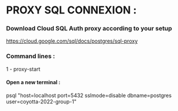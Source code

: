 # PROXY SQL CONNEXION :

### Download Cloud SQL Auth proxy according to your setup

https://cloud.google.com/sql/docs/postgres/sql-proxy

### Command lines :

1 - proxy-start

#### Open a new terminal :

psql "host=localhost port=5432 sslmode=disable dbname=postgres user=coyotta-2022-group-1"








